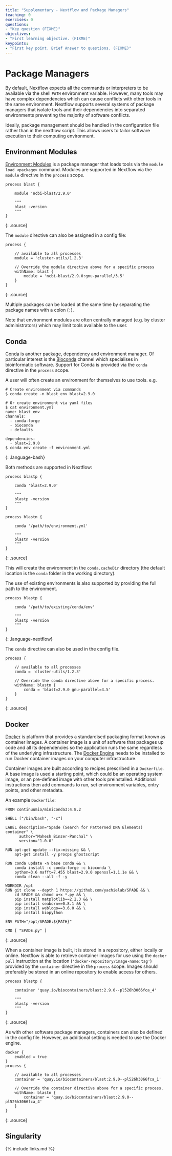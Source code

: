```yaml
---
title: "Supplementary - Nextflow and Package Managers"
teaching: 0
exercises: 0
questions:
- "Key question (FIXME)"
objectives:
- "First learning objective. (FIXME)"
keypoints:
- "First key point. Brief Answer to questions. (FIXME)"
---
```


# Package Managers

By default, Nextflow expects all the commands or interpreters
to be available via the shell `PATH` environment variable.
However, many tools may have complex dependencies which can
cause conflicts with other tools in the same environment.
Nextflow supports several systems of package managers that
isolate tools and their dependencies into separated environments
preventing the majority of software conflicts.

Ideally, package management should be handled in the configuration
file rather than in the nextflow script. This allows users
to tailor software execution to their computing environment.

## Environment Modules

[Environment Modules](http://modules.sourceforge.net/)
is a package manager that loads tools via
the `module load <package>` command. Modules are supported in
Nextflow via the `module` directive in the `process` scope.

~~~
process blast {

    module 'ncbi-blast/2.9.0'

    """
    blast -version
    """
}
~~~
{: .source}

The `module` directive can also be assigned in a config file:
~~~
process {

    // available to all processes
    module = 'cluster-utils/1.2.3'

    // Override the module directive above for a specific process
    withName: blast {
        module = 'ncbi-blast/2.9.0:gnu-parallel/3.5'
    }
}
~~~
{: .source}

Multiple packages can be loaded at the same time by separating the
package names with a colon (`:`).

Note that environment modules are often centrally managed (e.g. by
cluster administrators) which may limit tools available to the user.

## Conda

[Conda](https://docs.conda.io/en/latest/) is another package, dependency and environment manager. Of particular interest is the
[Bioconda](https://bioconda.github.io/) channel which specialises
in bioinformatic software. Support for Conda is provided via the
`conda` directive in the `process` scope.

A user will often create an environment for themselves to use tools.
e.g.
~~~
# Create environment via commands
$ conda create -n blast_env blast=2.9.0

# Or create environment via yaml files
$ cat environment.yml
name: blast_env
channels:
  - conda-forge
  - bioconda
  - defaults

dependencies:
  - blast=2.9.0
$ conda env create -f environment.yml
~~~
{: .language-bash}

Both methods are supported in Nextflow:
~~~
process blastp {

    conda 'blast=2.9.0'

    """
    blastp -version
    """
}

process blastn {

    conda '/path/to/environment.yml'

    """
    blastn -version
    """
}
~~~
{: .source}

This will create the environment in the `conda.cacheDir` directory (the default location is the `conda` folder in the working directory).

The use of existing environments is also supported by providing
the full path to the environment.
~~~
process blastp {

    conda '/path/to/existing/conda/env'

    """
    blastp -version
    """
}
~~~
{: .language-nextflow}

The `conda` directive can also be used in the config file.
~~~
process {

    // available to all processes
    conda = 'cluster-utils/1.2.3'

    // Override the conda directive above for a specific process.
    withName: blastn {
        conda = 'blast=2.9.0 gnu-parallel=3.5'
    }
}
~~~~
{: .source}

## Docker

[Docker](https://www.docker.com/) is platform that provides a
standardised packaging format known as container images. A container
image is a unit of software that packages up
code and all its dependencies so the application runs the same regardless
of the underlying infrastructure. The [Docker Engine](https://www.docker.com/products/container-runtime) needs to be installed to run
Docker container images on your computer infrastructure.

Container images are built according to recipes prescribed in a
`Dockerfile`. A base image is used a starting point, which could
be an operating system image, or an pre-defined image with other tools
preinstalled. Additional instructions then add commands to run,
set environment variables, entry points, and other metadata.

An example `Dockerfile`:
~~~
FROM continuumio/miniconda3:4.8.2

SHELL ["/bin/bash", "-c"]

LABEL description="Spade (Search for Patterned DNA Elements) container" \
      author="Mahesh Binzer-Panchal" \
      version="1.0.0"

RUN apt-get update --fix-missing && \
    apt-get install -y procps ghostscript

RUN conda update -n base conda && \
    conda install -c conda-forge -c bioconda \
	python=3.6 mafft=7.455 blast=2.9.0 openssl=1.1.1e && \
    conda clean --all -f -y

WORKDIR /opt
RUN git clone --depth 1 https://github.com/yachielab/SPADE && \
    cd SPADE && chmod u+x *.py && \
    pip install matplotlib==2.2.3 && \
    pip install seaborn==0.8.1 && \
    pip install weblogo==3.6.0 && \
    pip install biopython

ENV PATH="/opt/SPADE:${PATH}"

CMD [ "SPADE.py" ]
~~~
{: .source}

When a container image is built, it is stored in a repository, either
locally or online. Nextflow is able to retrieve container images for use
using the `docker pull` instruction at the location
(`'docker-repository/image-name:tag'`) provided by the
`container` directive in the `process` scope. Images should preferably
be stored in an online repository to enable access for others.

~~~
process blastp {

    container 'quay.io/biocontainers/blast:2.9.0--pl526h3066fca_4'

    """
    blastp -version
    """
}
~~~
{: .source}

As with other software package managers, containers can also
be defined in the config file. However, an additional setting
is needed to use the Docker engine.
~~~
docker {
    enabled = true
}
process {

    // available to all processes
    container = 'quay.io/biocontainers/blast:2.9.0--pl526h3066fca_1'

    // Override the container directive above for a specific process.
    withName: blastn {
        container = 'quay.io/biocontainers/blast:2.9.0--pl526h3066fca_4'
    }
}
~~~
{: .source}

## Singularity


{% include links.md %}
